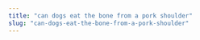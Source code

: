 ```yaml
---
title: "can dogs eat the bone from a pork shoulder"
slug: "can-dogs-eat-the-bone-from-a-pork-shoulder"
---
```


